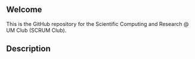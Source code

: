 ## Welcome

This is the GitHub repository for the Scientific Computing and Research @ UM Club (SCRUM Club).

## Description

